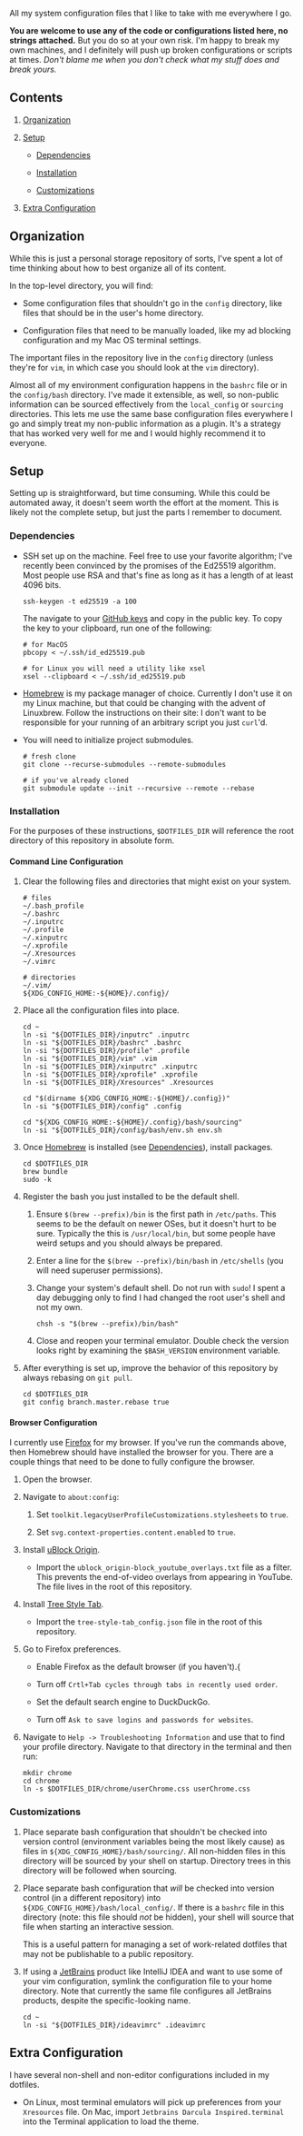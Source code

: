 All my system configuration files that I like to take with me everywhere I go.

**You are welcome to use any of the code or configurations listed here, no
strings attached.** But you do so at your own risk. I'm happy to break my own
machines, and I definitely will push up broken configurations or scripts at
times. _Don't blame me when you don't check what my stuff does and break yours._

## Contents ##

 1. [Organization](#organization)

 1. [Setup](#setup)

      - [Dependencies](#dependencies)

      - [Installation](#installation)

      - [Customizations](#customizations)

 1. [Extra Configuration](#extra-configuration)


## Organization ##

While this is just a personal storage repository of sorts, I've spent a lot of
time thinking about how to best organize all of its content.

In the top-level directory, you will find:

  - Some configuration files that shouldn't go in the `config` directory, like
    files that should be in the user's home directory.

  - Configuration files that need to be manually loaded, like my ad blocking
    configuration and my Mac OS terminal settings.

The important files in the repository live in the `config` directory (unless
they're for `vim`, in which case you should look at the `vim` directory).

Almost all of my environment configuration happens in the `bashrc` file or in
the `config/bash` directory. I've made it extensible, as well, so non-public
information can be sourced effectively from the `local_config` or `sourcing`
directories. This lets me use the same base configuration files everywhere I go
and simply treat my non-public information as a plugin. It's a strategy that has
worked very well for me and I would highly recommend it to everyone.

## Setup ##

Setting up is straightforward, but time consuming. While this could be
automated away, it doesn't seem worth the effort at the moment. This is likely
not the complete setup, but just the parts I remember to document.

### Dependencies ###

  - SSH set up on the machine. Feel free to use your favorite algorithm; I've
    recently been convinced by the promises of the Ed25519 algorithm. Most
    people use RSA and that's fine as long as it has a length of at least 4096
    bits.

    ```
    ssh-keygen -t ed25519 -a 100
    ```

    The navigate to your [GitHub keys] and copy in the public key. To copy the
    key to your clipboard, run one of the following:

    ```
    # for MacOS
    pbcopy < ~/.ssh/id_ed25519.pub

    # for Linux you will need a utility like xsel
    xsel --clipboard < ~/.ssh/id_ed25519.pub
    ```

  - [Homebrew] is my package manager of choice. Currently I don't use it on my
    Linux machine, but that could be changing with the advent of Linuxbrew.
    Follow the instructions on their site: I don't want to be responsible for
    your running of an arbitrary script you just `curl`'d.

  - You will need to initialize project submodules.

    ```
    # fresh clone
    git clone --recurse-submodules --remote-submodules

    # if you've already cloned
    git submodule update --init --recursive --remote --rebase
    ```

### Installation ###

For the purposes of these instructions, `$DOTFILES_DIR` will reference the root
directory of this repository in absolute form.

#### Command Line Configuration ####

 1. Clear the following files and directories that might exist on your system.

    ```
    # files
    ~/.bash_profile
    ~/.bashrc
    ~/.inputrc
    ~/.profile
    ~/.xinputrc
    ~/.xprofile
    ~/.Xresources
    ~/.vimrc

    # directories
    ~/.vim/
    ${XDG_CONFIG_HOME:-${HOME}/.config}/
    ```

 1. Place all the configuration files into place.

    ```
    cd ~
    ln -si "${DOTFILES_DIR}/inputrc" .inputrc
    ln -si "${DOTFILES_DIR}/bashrc" .bashrc
    ln -si "${DOTFILES_DIR}/profile" .profile
    ln -si "${DOTFILES_DIR}/vim" .vim
    ln -si "${DOTFILES_DIR}/xinputrc" .xinputrc
    ln -si "${DOTFILES_DIR}/xprofile" .xprofile
    ln -si "${DOTFILES_DIR}/Xresources" .Xresources

    cd "$(dirname ${XDG_CONFIG_HOME:-${HOME}/.config})"
    ln -si "${DOTFILES_DIR}/config" .config

    cd "${XDG_CONFIG_HOME:-${HOME}/.config}/bash/sourcing"
    ln -si "${DOTFILES_DIR}/config/bash/env.sh env.sh
    ```

 1. Once [Homebrew] is installed (see [Dependencies](#dependencies)), install
    packages.

    ```
    cd $DOTFILES_DIR
    brew bundle
    sudo -k
    ```

 1. Register the bash you just installed to be the default shell.

     1. Ensure `$(brew --prefix)/bin` is the first path in `/etc/paths`. This
        seems to be the default on newer OSes, but it doesn't hurt to be sure.
        Typically the this is `/usr/local/bin`, but some people have weird
        setups and you should always be prepared.

     1. Enter a line for the `$(brew --prefix)/bin/bash` in `/etc/shells` (you
        will need superuser permissions).

     1. Change your system's default shell. Do not run with `sudo`! I spent a
        day debugging only to find I had changed the root user's shell and not
        my own.

        ```
        chsh -s "$(brew --prefix)/bin/bash"
        ```

     1. Close and reopen your terminal emulator. Double check the version looks
        right by examining the `$BASH_VERSION` environment variable.

 1. After everything is set up, improve the behavior of this repository by
    always rebasing on `git pull`.

    ```
    cd $DOTFILES_DIR
    git config branch.master.rebase true
    ```

#### Browser Configuration ####

I currently use [Firefox] for my browser. If you've run the commands above, then
Homebrew should have installed the browser for you. There are a couple things
that need to be done to fully configure the browser.

 1. Open the browser.

 1. Navigate to `about:config`:

     1. Set `toolkit.legacyUserProfileCustomizations.stylesheets` to `true`.

     1. Set `svg.context-properties.content.enabled` to `true`.

 1. Install [uBlock Origin].

      - Import the `ublock_origin-block_youtube_overlays.txt` file as a filter.
        This prevents the end-of-video overlays from appearing in YouTube. The
        file lives in the root of this repository.

 1. Install [Tree Style Tab].

      - Import the `tree-style-tab_config.json` file in the root of this
        repository.

 1. Go to Firefox preferences.

      - Enable Firefox as the default browser (if you haven't).{

      - Turn off `Crtl+Tab cycles through tabs in recently used order`.

      - Set the default search engine to DuckDuckGo.

      - Turn off `Ask to save logins and passwords for websites`.

 1. Navigate to `Help -> Troubleshooting Information` and use that to find your
    profile directory. Navigate to that directory in the terminal and then run:

    ```
    mkdir chrome
    cd chrome
    ln -s $DOTFILES_DIR/chrome/userChrome.css userChrome.css
    ```

### Customizations ###

 1. Place separate bash configuration that shouldn't be checked into version
    control (environment variables being the most likely cause) as files in
    `${XDG_CONFIG_HOME}/bash/sourcing/`. All non-hidden files in this directory
    will be sourced by your shell on startup. Directory trees in this directory
    will be followed when sourcing.

 1. Place separate bash configuration that _will_ be checked into version
    control (in a different repository) into
    `${XDG_CONFIG_HOME}/bash/local_config/`. If there is a `bashrc` file in
    this directory (note: this file should _not_ be hidden), your shell will
    source that file when starting an interactive session.

    This is a useful pattern for managing a set of work-related dotfiles that
    may not be publishable to a public repository.

 1. If using a [JetBrains] product like IntelliJ IDEA and want to use some of
    your vim configuration, symlink the configuration file to your home
    directory. Note that currently the same file configures all JetBrains
    products, despite the specific-looking name.

    ```
    cd ~
    ln -si "${DOTFILES_DIR}/ideavimrc" .ideavimrc
    ```

## Extra Configuration ##

I have several non-shell and non-editor configurations included in my dotfiles.

  - On Linux, most terminal emulators will pick up preferences from your
    `Xresources` file. On Mac, import `Jetbrains Darcula Inspired.terminal`
    into the Terminal application to load the theme.

[Firefox]: https://www.mozilla.org/firefox/
[GitHub keys]: https://github.com/settings/keys
[Homebrew]: https://brew.sh
[JetBrains]: https://www.jetbrains.com
[Tree Style Tab]: https://piro.sakura.ne.jp/xul/_treestyletab.html.en
[uBlock Origin]: https://github.com/gorhill/uBlock#ublock-origin

